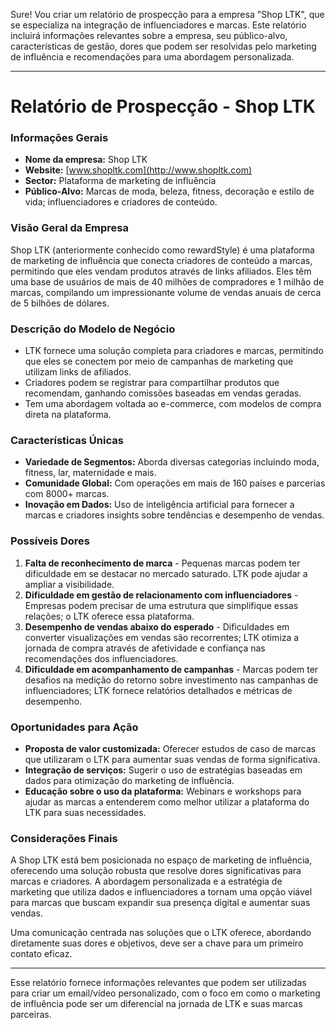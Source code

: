 Sure! Vou criar um relatório de prospecção para a empresa "Shop LTK", que se especializa na integração de influenciadores e marcas. Este relatório incluirá informações relevantes sobre a empresa, seu público-alvo, características de gestão, dores que podem ser resolvidas pelo marketing de influência e recomendações para uma abordagem personalizada.

---

# Relatório de Prospecção - Shop LTK

### Informações Gerais
- **Nome da empresa:** Shop LTK
- **Website:** [www.shopltk.com](http://www.shopltk.com)
- **Sector:** Plataforma de marketing de influência
- **Público-Alvo:** Marcas de moda, beleza, fitness, decoração e estilo de vida; influenciadores e criadores de conteúdo.

### Visão Geral da Empresa
Shop LTK (anteriormente conhecido como rewardStyle) é uma plataforma de marketing de influência que conecta criadores de conteúdo a marcas, permitindo que eles vendam produtos através de links afiliados. Eles têm uma base de usuários de mais de 40 milhões de compradores e 1 milhão de marcas, compilando um impressionante volume de vendas anuais de cerca de 5 bilhões de dólares.

### Descrição do Modelo de Negócio
- LTK fornece uma solução completa para criadores e marcas, permitindo que eles se conectem por meio de campanhas de marketing que utilizam links de afiliados.
- Criadores podem se registrar para compartilhar produtos que recomendam, ganhando comissões baseadas em vendas geradas.
- Tem uma abordagem voltada ao e-commerce, com modelos de compra direta na plataforma.

### Características Únicas
- **Variedade de Segmentos:** Aborda diversas categorias incluindo moda, fitness, lar, maternidade e mais.
- **Comunidade Global:** Com operações em mais de 160 países e parcerias com 8000+ marcas.
- **Inovação em Dados:** Uso de inteligência artificial para fornecer a marcas e criadores insights sobre tendências e desempenho de vendas.

### Possíveis Dores
1. **Falta de reconhecimento de marca** - Pequenas marcas podem ter dificuldade em se destacar no mercado saturado. LTK pode ajudar a ampliar a visibilidade.
2. **Dificuldade em gestão de relacionamento com influenciadores** - Empresas podem precisar de uma estrutura que simplifique essas relações; o LTK oferece essa plataforma.
3. **Desempenho de vendas abaixo do esperado** - Dificuldades em converter visualizações em vendas são recorrentes; LTK otimiza a jornada de compra através de afetividade e confiança nas recomendações dos influenciadores.
4. **Dificuldade em acompanhamento de campanhas** - Marcas podem ter desafios na medição do retorno sobre investimento nas campanhas de influenciadores; LTK fornece relatórios detalhados e métricas de desempenho.

### Oportunidades para Ação
- **Proposta de valor customizada:** Oferecer estudos de caso de marcas que utilizaram o LTK para aumentar suas vendas de forma significativa.
- **Integração de serviços:** Sugerir o uso de estratégias baseadas em dados para otimização do marketing de influência.
- **Educação sobre o uso da plataforma:** Webinars e workshops para ajudar as marcas a entenderem como melhor utilizar a plataforma do LTK para suas necessidades.

### Considerações Finais
A Shop LTK está bem posicionada no espaço de marketing de influência, oferecendo uma solução robusta que resolve dores significativas para marcas e criadores. A abordagem personalizada e a estratégia de marketing que utiliza dados e influenciadores a tornam uma opção viável para marcas que buscam expandir sua presença digital e aumentar suas vendas.

Uma comunicação centrada nas soluções que o LTK oferece, abordando diretamente suas dores e objetivos, deve ser a chave para um primeiro contato eficaz. 

---

Esse relatório fornece informações relevantes que podem ser utilizadas para criar um email/vídeo personalizado, com o foco em como o marketing de influência pode ser um diferencial na jornada de LTK e suas marcas parceiras.